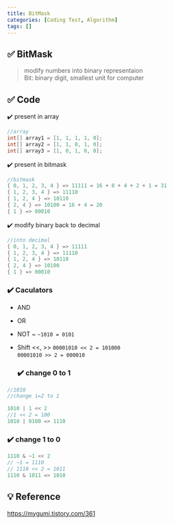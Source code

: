 ```yaml
---
title: BitMask
categories: [Coding Test, Algorithm]
tags: []
---
```


## ✅ BitMask

> modify numbers into binary representaion <br>
> Bit: binary digit, smallest unit for computer <br>

## ✅ Code

✔️ present in array

```java
//array
int[] array1 = [1, 1, 1, 1, 0];
int[] array2 = [1, 1, 0, 1, 0];
int[] array3 = [1, 0, 1, 0, 0];
```

✔️ present in bitmask

```java
//bitmask
{ 0, 1, 2, 3, 4 } => 11111 = 16 + 8 + 4 + 2 + 1 = 31
{ 1, 2, 3, 4 } => 11110
{ 1, 2, 4 } => 10110
{ 2, 4 } => 10100 = 16 + 4 = 20
{ 1 } => 00010
```

✔️ modify binary back to decimal

```java
//into decimal
{ 0, 1, 2, 3, 4 } => 11111
{ 1, 2, 3, 4 } => 11110
{ 1, 2, 4 } => 10110
{ 2, 4 } => 10100
{ 1 } => 00010
```

### ✔️ Caculators

- AND
- OR
- NOT ~
  `~1010 = 0101`
- Shift <<, >>
  `00001010 << 2 = 101000` <br>
  `00001010 >> 2 = 000010`  <br>

  ### ✔️ change 0 to 1

```java
//1010
//change i=2 to 1

1010 | 1 << 2
//1 << 2 = 100
1010 | 0100 => 1110
```

### ✔️ change 1 to 0

```java
1110 & ~1 << 2
// ~1 = 1110
// 1110 << 2 = 1011
1110 & 1011 => 1010
```

## 💡 Reference

<https://mygumi.tistory.com/361> <br>
